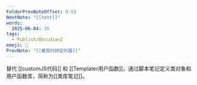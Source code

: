 ```yaml
---
FolderPrevNoteOffset: 0.53
NextNote: "[[test]]"
words:
  2025-06-04: 35
tags:
  - Publish/ObsidianZ
emoji: 📣
PrevNote: "[[番茄时钟定时器]]"
---
```


替代 [[customJS代码]] 和 [[Templater用户函数]]，通过脚本笔记定义类对象和用户函数库，简称为[[类库笔记]]。

